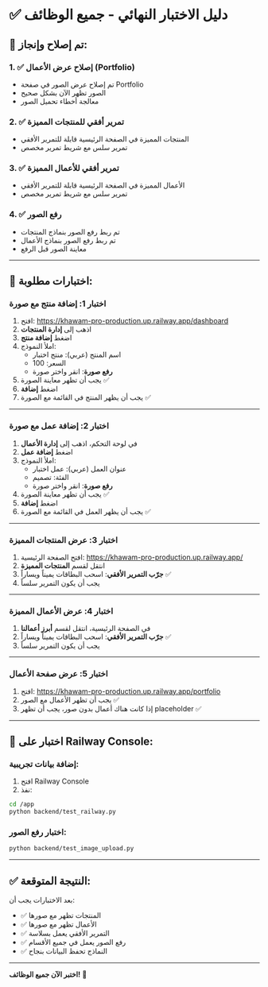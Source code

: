 # ✅ دليل الاختبار النهائي - جميع الوظائف

## 🎯 تم إصلاح وإنجاز:

### 1. ✅ إصلاح عرض الأعمال (Portfolio)
- تم إصلاح عرض الصور في صفحة Portfolio
- الصور تظهر الآن بشكل صحيح
- معالجة أخطاء تحميل الصور

### 2. ✅ تمرير أفقي للمنتجات المميزة
- المنتجات المميزة في الصفحة الرئيسية قابلة للتمرير الأفقي
- تمرير سلس مع شريط تمرير مخصص

### 3. ✅ تمرير أفقي للأعمال المميزة
- الأعمال المميزة في الصفحة الرئيسية قابلة للتمرير الأفقي
- تمرير سلس مع شريط تمرير مخصص

### 4. ✅ رفع الصور
- تم ربط رفع الصور بنماذج المنتجات
- تم ربط رفع الصور بنماذج الأعمال
- معاينة الصور قبل الرفع

---

## 🧪 اختبارات مطلوبة:

### اختبار 1: إضافة منتج مع صورة

1. افتح: https://khawam-pro-production.up.railway.app/dashboard
2. اذهب إلى **إدارة المنتجات**
3. اضغط **إضافة منتج**
4. املأ النموذج:
   - اسم المنتج (عربي): منتج اختبار
   - السعر: 100
   - **رفع صورة**: انقر واختر صورة
5. يجب أن تظهر معاينة الصورة ✅
6. اضغط **إضافة**
7. يجب أن يظهر المنتج في القائمة مع الصورة ✅

---

### اختبار 2: إضافة عمل مع صورة

1. في لوحة التحكم، اذهب إلى **إدارة الأعمال**
2. اضغط **إضافة عمل**
3. املأ النموذج:
   - عنوان العمل (عربي): عمل اختبار
   - الفئة: تصميم
   - **رفع صورة**: انقر واختر صورة
4. يجب أن تظهر معاينة الصورة ✅
5. اضغط **إضافة**
6. يجب أن يظهر العمل في القائمة مع الصورة ✅

---

### اختبار 3: عرض المنتجات المميزة

1. افتح الصفحة الرئيسية: https://khawam-pro-production.up.railway.app/
2. انتقل لقسم **المنتجات المميزة**
3. **جرّب التمرير الأفقي**: اسحب البطاقات يميناً ويساراً ✅
4. يجب أن يكون التمرير سلساً

---

### اختبار 4: عرض الأعمال المميزة

1. في الصفحة الرئيسية، انتقل لقسم **أبرز أعمالنا**
2. **جرّب التمرير الأفقي**: اسحب البطاقات يميناً ويساراً ✅
3. يجب أن يكون التمرير سلساً

---

### اختبار 5: عرض صفحة الأعمال

1. افتح: https://khawam-pro-production.up.railway.app/portfolio
2. يجب أن تظهر الأعمال مع الصور ✅
3. إذا كانت هناك أعمال بدون صور، يجب أن تظهر placeholder ✅

---

## 🔧 اختبار على Railway Console:

### إضافة بيانات تجريبية:

1. افتح Railway Console
2. نفذ:
```bash
cd /app
python backend/test_railway.py
```

### اختبار رفع الصور:

```bash
python backend/test_image_upload.py
```

---

## ✅ النتيجة المتوقعة:

بعد الاختبارات يجب أن:
- ✅ المنتجات تظهر مع صورها
- ✅ الأعمال تظهر مع صورها
- ✅ التمرير الأفقي يعمل بسلاسة
- ✅ رفع الصور يعمل في جميع الأقسام
- ✅ النماذج تحفظ البيانات بنجاح

---

**اختبر الآن جميع الوظائف!** 🚀

